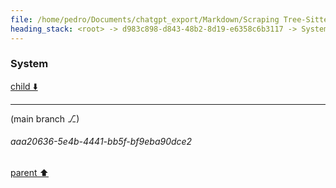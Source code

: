 ```yaml
---
file: /home/pedro/Documents/chatgpt_export/Markdown/Scraping Tree-Sitter Parsers Failed.md
heading_stack: <root> -> d983c898-d843-48b2-8d19-e6358c6b3117 -> System -> e17b45cd-afd8-40ff-9f17-efd45736b653 -> System
---
```

### System

[child ⬇️](#aaa20636-5e4b-4441-bb5f-bf9eba90dce2)

---

(main branch ⎇)
###### aaa20636-5e4b-4441-bb5f-bf9eba90dce2
[parent ⬆️](#e17b45cd-afd8-40ff-9f17-efd45736b653)
